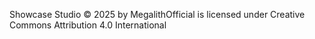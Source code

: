 Showcase Studio © 2025 by MegalithOfficial is licensed under Creative Commons Attribution 4.0 International 